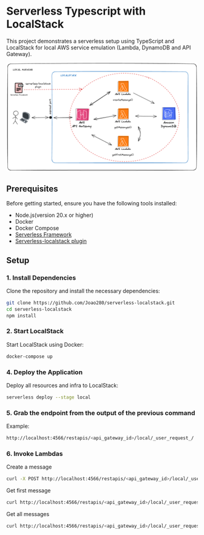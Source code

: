 # Serverless Typescript with LocalStack

This project demonstrates a serverless setup using TypeScript and LocalStack for local AWS service emulation (Lambda, DynamoDB and API Gateway).


![Local Environment](https://github.com/Joao280/serverless-localstack/blob/master/public/local_env.png)


## Prerequisites

Before getting started, ensure you have the following tools installed:

- Node.js(version 20.x or higher)
- Docker
- Docker Compose 
- [Serverless Framework](https://www.serverless.com/framework/docs/getting-started/)
- [Serverless-localstack plugin](https://www.serverless.com/plugins/serverless-localstack)

## Setup

### 1. Install Dependencies

Clone the repository and install the necessary dependencies:

```sh
git clone https://github.com/Joao280/serverless-localstack.git
cd serverless-localstack
npm install
```

### 2. Start LocalStack

Start LocalStack using Docker:

```sh
docker-compose up
```

### 4. Deploy the Application

Deploy all resources and infra to LocalStack:

```sh
serverless deploy --stage local
```

### 5. Grab the endpoint from the output of the previous command

Example:

```sh
http://localhost:4566/restapis/<api_gateway_id>/local/_user_request_/
```

### 6. Invoke Lambdas

Create a message

```sh
curl -X POST http://localhost:4566/restapis/<api_gateway_id>/local/_user_request_/messages -H "Content-Type: application/json" -d '{"message": "Hello, LocalStack!"}'
```

Get first message

```sh
curl http://localhost:4566/restapis/<api_gateway_id>/local/_user_request_/firstmessage
```

Get all messages

```sh
curl http://localhost:4566/restapis/<api_gateway_id>/local/_user_request_/messages
```

